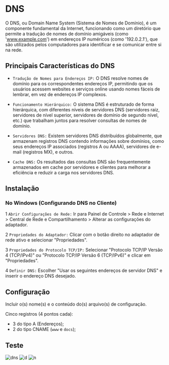 # DNS

O DNS, ou Domain Name System (Sistema de Nomes de Domínio), é um componente fundamental da Internet, funcionando como um diretório que permite a tradução de nomes de domínio amigáveis (como 'www.example.com') em endereços IP numéricos (como '192.0.2.1'), que são utilizados pelos computadores para identificar e se comunicar entre si na rede.

## Principais Características do DNS
* `Tradução de Nomes para Endereços IP:` O DNS resolve nomes de domínio para os correspondentes endereços IP, permitindo que os usuários acessem websites e serviços online usando nomes fáceis de lembrar, em vez de endereços IP complexos.

* `Funcionamento Hierárquico:` O sistema DNS é estruturado de forma hierárquica, com diferentes níveis de servidores DNS (servidores raiz, servidores de nível superior, servidores de domínio de segundo nível, etc.) que trabalham juntos para resolver consultas de nomes de domínio.

* `Servidores DNS:` Existem servidores DNS distribuídos globalmente, que armazenam registros DNS contendo informações sobre domínios, como seus endereços IP associados (registros A ou AAAA), servidores de e-mail (registros MX), e outros.

* `Cache DNS:` Os resultados das consultas DNS são frequentemente armazenados em cache por servidores e clientes para melhorar a eficiência e reduzir a carga nos servidores DNS.

## Instalação

### No Windows (Configurando DNS no Cliente)
1 `Abrir Configurações de Rede:` 
Ir para Painel de Controle > Rede e Internet > Central de Rede e Compartilhamento > Alterar as configurações do adaptador.

2 `Propriedades do Adaptador:`
Clicar com o botão direito no adaptador de rede ativo e selecionar "Propriedades".

3 `Propriedades do Protocolo TCP/IP:`
Selecionar "Protocolo TCP/IP Versão 4 (TCP/IPv4)" ou "Protocolo TCP/IP Versão 6 (TCP/IPv6)" e clicar em "Propriedades".

4 `Definir DNS:`
Escolher "Usar os seguintes endereços de servidor DNS" e inserir o endereço DNS desejado.


## Configuração

Incluir o(s) nome(s) e o conteúdo do(s) arquivo(s) de configuração.

Cinco registros (4 pontos cada):

- 3 do tipo A (Endereços);
- 2 do tipo CNAME (`www` e `docs`);

## Teste
![dns](https://i.ibb.co/6W6753n/Screenshot-2023-12-26-19-19-35.png)
![d](https://i.ibb.co/K0NgcFL/Screenshot-2024-01-03-19-37-49.png)
![n](https://i.ibb.co/hmsRJtq/Screenshot-2024-01-03-19-38-33.png)

